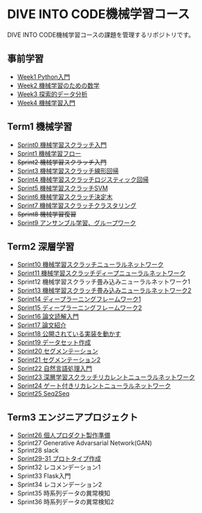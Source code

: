 # DIVE INTO CODE機械学習コース

DIVE INTO CODE機械学習コースの課題を管理するリポジトリです。

## 事前学習
- [Week1 Python入門](https://github.com/yuuhi-s/diveintocode-ml/tree/master/week1)
- [Week2 機械学習のための数学](https://github.com/yuuhi-s/diveintocode-ml/tree/master/week2)
- [Week3 探索的データ分析](https://github.com/yuuhi-s/diveintocode-ml/tree/master/week3)
- [Week4 機械学習入門](https://github.com/yuuhi-s/diveintocode-ml/tree/master/week4)

## Term1 機械学習
- [Sprint0 機械学習スクラッチ入門](https://github.com/yuuhi-s/diveintocode-ml/tree/master/diveintocode-term1/sprint0)
- [Sprint1 機械学習フロー](https://github.com/yuuhi-s/diveintocode-ml/tree/master/diveintocode-term1/sprint1)
- ~~Sprint2 機械学習スクラッチ入門~~
- [Sprint3 機械学習スクラッチ線形回帰](https://github.com/yuuhi-s/diveintocode-ml/tree/master/diveintocode-term1/sprint3)
- [Sprint4 機械学習スクラッチロジスティック回帰](https://github.com/yuuhi-s/diveintocode-ml/tree/master/diveintocode-term1/sprint4)
- [Sprint5 機械学習スクラッチSVM](https://github.com/yuuhi-s/diveintocode-ml/tree/master/diveintocode-term1/sprint5)
- [Sprint6 機械学習スクラッチ決定木](https://github.com/yuuhi-s/diveintocode-ml/tree/master/diveintocode-term1/sprint6)
- [Sprint7 機械学習スクラッチクラスタリング](https://github.com/yuuhi-s/diveintocode-ml/tree/master/diveintocode-term1/sprint7)
- ~~Sprint8 機械学習復習~~
- [Sprint9 アンサンブル学習、グループワーク](https://github.com/yuuhi-s/diveintocode-ml/tree/master/diveintocode-term1/sprint9)

## Term2 深層学習
- [Sprint10 機械学習スクラッチニューラルネットワーク](https://github.com/yuuhi-s/diveintocode-ml/tree/master/diveintocode-term2/sprint10)
- [Sprint11 機械学習スクラッチディープニューラルネットワーク](https://github.com/yuuhi-s/diveintocode-ml/tree/master/diveintocode-term2/sprint11)
- Sprint12 機械学習スクラッチ畳み込みニューラルネットワーク1
- [Sprint13 機械学習スクラッチ畳み込みニューラルネットワーク2](https://github.com/yuuhi-s/diveintocode-ml/tree/master/diveintocode-term2/sprint13)
- [Sprint14 ディープラーニングフレームワーク1](https://github.com/yuuhi-s/diveintocode-ml/tree/master/diveintocode-term2/sprint14)
- [Sprint15 ディープラーニングフレームワーク2](https://github.com/yuuhi-s/diveintocode-ml/tree/master/diveintocode-term2/sprint15)
- [Sprint16 論文読解入門](https://github.com/yuuhi-s/diveintocode-ml/tree/master/diveintocode-term2/sprint16)
- [Sprint17 論文紹介](https://www.slideshare.net/YuhiSoejima/sprint17-152926717)
- [Sprint18 公開されている実装を動かす](https://github.com/yuuhi-s/diveintocode-ml/tree/master/diveintocode-term2/sprint18)
- [Sprint19 データセット作成](https://github.com/yuuhi-s/diveintocode-ml/tree/master/diveintocode-term2/sprint19)
- [Sprint20 セグメンテーション](https://github.com/yuuhi-s/diveintocode-ml/tree/master/diveintocode-term2/sprint20)
- [Sprint21 セグメンテーション2](https://github.com/yuuhi-s/diveintocode-ml/tree/master/diveintocode-term2/sprint21)
- [Sprint22 自然言語処理入門](https://github.com/yuuhi-s/diveintocode-ml/tree/master/diveintocode-term2/sprint22)
- [Sprint23 深層学習スクラッチリカレントニューラルネットワーク](https://github.com/yuuhi-s/diveintocode-ml/tree/master/diveintocode-term2/sprint23)
- [Sprint24 ゲート付きリカレントニューラルネットワーク](https://github.com/yuuhi-s/diveintocode-ml/tree/master/diveintocode-term2/sprint24)
- [Sprint25 Seq2Seq](https://github.com/yuuhi-s/diveintocode-ml/tree/master/diveintocode-term2/sprint25)

## Term3  エンジニアプロジェクト
- [Sprint26 個人プロダクト製作準備](https://github.com/yuuhi-s/diveintocode-ml/tree/master/diveintocode-term3/sprint26)
- Sprint27 Generative Advarsarial Network(GAN)
- Sprint28 slack
- [Sprint29-31 プロトタイプ作成](https://github.com/yousuke-shiraishi/group_project)
- Sprint32 レコメンデーション1
- Sprint33 Flask入門
- Sprint34 レコメンデーション2
- Sprint35 時系列データの異常検知
- Sprint36 時系列データの異常検知2
